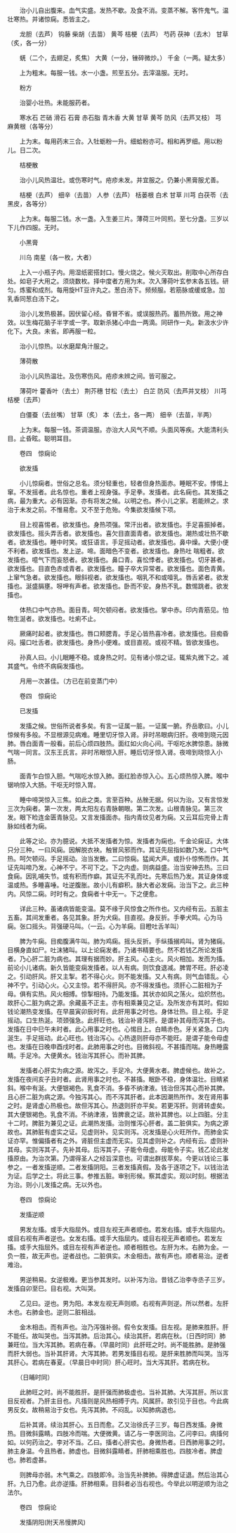 <!-- { "loadSidebar": true } -->
　　治小儿自出腹来。血气实盛。发热不歇。及食不消。变蒸不解。客忤鬼气。温壮寒热。并诸惊痫。悉皆主之。

　　龙胆（去芦） 钩藤 柴胡（去苗） 黄芩 桔梗（去芦） 芍药 茯神（去木） 甘草（炙，各一分）

　　蜣（二个，去翅足，炙焦） 大黄（一分，锉碎微炒。） 千金（一两。疑太多）

　　上为粗末。每服一钱。水一小盏。煎至五分。去滓温服。无时。

　　粉方

　　治婴小壮热。未能服药者。

　　寒水石 芒硝 滑石 石膏 赤石脂 青木香 大黄 甘草 黄芩 防风（去芦叉枝） 芎 麻黄根（各等分）

　　上为末。每用药末三合。入牡蛎粉一升。细蛤粉亦可。相和再罗细。用以粉儿。日二次。

　　桔梗散

　　治小儿风热温壮。或伤寒时气。疮疹未发。并宜服之。仍兼小黑膏服尤善。

　　桔梗（去芦） 细辛（去苗） 人参（去芦） 栝蒌根 白术 甘草 川芎 白茯苓（去黑皮，各等分）

　　上为末。每服二钱。水一盏。入生姜三片。薄荷三叶同煎。至七分盏。三岁以下儿作四服。无时。

　　小黑膏

　　川乌 南星（各一枚，大者）

　　上入一小瓶子内。用湿纸密搭封口。慢火烧之。候火灭取出。削取中心所存白处。如皂子大用之。须烧数枚。择中度者方用为末。次入薄荷叶玄参末各五钱。研匀。炼蜜和成剂。每用旋HT豆许丸之。葱白汤下。频频服。若筋脉或缓或急。加乳香同葱白汤下之。

　　治小儿发热极甚。因伏留心经。昏冒不省。或误服热药。蓄热所致。用之神效。以生梅花脑子半字或一字。取新杀猪心中血一两滴。同研作一丸。新汲水少许化下。大良。未省。即再服一粒。

　　治小儿惊热。以水磨犀角汁服之。

　　薄荷散

　　治小儿风热温壮。及伤寒伤风。疮疹未辨之间。皆可服之。

　　薄荷叶 藿香叶（去土） 荆芥穗 甘松（去土） 白芷 防风（去芦并叉枝） 川芎 桔梗（去芦）

　　白僵蚕（去丝嘴） 甘草（炙） 本（去土，各一两） 细辛（去苗，半两）

　　上为末。每服一钱。茶调温服。亦治大人风气不顺。头面风等疾。大能清利头目。止昏眩。聪明耳目。

　　卷四　惊痫论

　　欲发搐

　　小儿惊痫者。世俗之总名。须分轻重也，轻者但身热面赤。睡眠不安。悸惕上窜。不发摇者。此名惊也。重者上视身强。手足拳。发搐者。此名痫也。其发搐之病，最为重大。必有因渐。亦有将发之候。以明之也。养小儿之家。若能辨之。求治于未发之前。不惟易愈。又不至于危殆。今集欲发搐候下项。

　　目上视喜惕者。欲发搐也。身热项强。常汗出者。欲发搐也。手足喜振掉者。欲发搐也。摇头弄舌者。欲发搐也。喜欠目直面青者。欲发搐也。潮热或壮热不歇者。欲发搐也。睡中时笑。或狂语言。手足摇动者。欲发搐也。鼻中燥。大便小便不利者。欲发搐也。发上逆。啼。面暗色不变者。欲发搐也。身热吐 喘粗者。欲发搐也。噫气下而妄怒者。欲发搐也。鼻口青。喜忪悸者。欲发搐也。切牙甚者。欲发搐也。目直色赤或青者。欲发搐也。瞳子卒大异常者。欲发搐也。面色青黄。上窜气急者。欲发搐也。眼斜视者。欲发搐也。咽乳不和或噎乳。唇舌紧者。欲发搐也。涎盛膈壅。呀呷有声者。欲发搐也。卧而不安。身热不乳。数惕跳者。欲发搐也。

　　体热口中气亦热。面目青。呵欠顿闷者。欲发搐也。掌中赤。印内青筋见。怕物生涎者。欲发搐也。吐痢不止。

　　厥痛时起者。欲发搐也。唇口颊腮青。手足心皆热喜冷者。欲发搐也。目痴昏闷。撮口吐舌者。欲发搐也。身热小便难。或目直视。或视不精。皆欲发搐也。

　　孙真人曰。小儿眠睡不稳。或身热之时。见有诸小惊之证。辄紫丸微下之。减其盛气。令终不病痫发搐也。

　　月用一次甚佳。（方已在前变蒸门中）

　　卷四　惊痫论

　　已发搐

　　发搐之候。世俗所说者多矣。有言一证属一脏。一证属一腑。乔岳歌曰。小儿惊候有多般。不显根源见病难。睡里切牙惊入肾。非时吊眼病归肝。夜啼到晓元因肺。唇白面青一般看。前后心烦四肢热。面红如火向心间。干呕吃水脾惊患。脉微气喘一同言。汉东王氏言。非时吊眼惊入肝。睡后切牙惊入肾。夜啼到晓惊入小肠。

　　面青乍白惊入胆。气喘吃水惊入肺。面红脸赤惊入心。五心烦热惊入脾。喉中锯响惊入大肠。干呕无时惊入胃。

　　睡中啼哭惊入三焦。如此之类。言至百种。丛脞无据。何以为治。又有言惊发三次为痫者。第一次发，两太阳左右青脉朝眼。第二次发。山根青脉见。第三次发。眼下睑连金匮青脉见。又言发搐面赤。指内青纹见者为痫。又云耳后完骨上青脉如线者为痫。

　　此等之论。亦为臆说。大抵不发搐者为惊。发搐者为痫也。千金论痫证。大体只分三种。一曰风痫。因解脱衣袂。触冒风邪而作。其证先屈指如数乃发。口中气热。呵欠顿闷。手足摇动。治当发散。二曰惊痫。猛闻大声。或扑仆惊怖而作。其证先叫啼乃发。心神不宁。不可下之。下之内虚。则病益盛。治当安神去热。三曰食痫。因乳哺失节。或有积而作癖。其证先不乳而吐。先寒后热乃发。其证身体或温或热。多睡喜唾。吐逆腹胀。故小儿有癖积。脉大者必发痫。治当下之。此三种内。风惊二痫。时时有之。食痫者十中无一。下之便愈。

　　详此三种。虽诸病皆能变温。莫不缘于风惊食之所作也。又内经有云。五脏主五畜。其间发重者。各见其象。肝为犬痫。目直视。身反折。手拳犬鸣。心为马痫。张口摇头。背强硬马叫。（一云。心为羊痫。目瞪吐舌羊叫）

　　脾为牛痫。目痴腹满牛叫。肺为鸡痫。摇头反折。手纵搐搦鸡叫。肾为猪痫。目横身直如尸。吐沫猪叫。以上论痫发者。乃诸书精要也。然不若钱乙所论发搐者。乃心肝二脏为病也。其理有据而妙。肝主风。心主火。风火相加。发而为搐。前论小儿诸病。新久皆能变痫发搐者。以人有病。则饮食退减。脾胃不旺。肝必凌之。引动肝风。肝又主掣。若不得心火。则不能发搐。又人有病。则气血错乱。心神不宁。引动心火。心又主惊。若不得肝风。亦不得发搐也。须肝心二脏相为子母。俱有实热。风火相搏。惊掣相持。乃能发搐。其状亦如风之荡火。焰炽然也。故肝心二脏为病之源。余藏虽不正主。亦有相乘兼见之证。及所发亦有其时。假如钱论潮热变发搐。在早晨寅卯辰时有。此肝用事之时也。身体壮热。目上视。手足摇动。口生热涎。项颈强急。此肝旺也。钱治补肾泻肝。是谓补其母而泻其子也。发搐在日中巳午未时者。此心用事之时也。心惕目上。白睛赤色。牙关紧急。口内涎生。手足摇动。此心旺也。钱治泻心。心热退则肝母亦不能旺。是谓子能令母虚也。发搐在日晚申酉戌时者。此肺用事之时也。目微斜视。不甚搐而喘。身热睡露睛。手足冷。大便黄水。钱治泻其肝心。而补其脾。

　　发搐者心肝实为病之源。故泻之。手足冷。大便黄水者。脾虚候也。故补之。发搐在夜间亥子丑时者。此肾用事之时也。不甚搐。眠卧不稳，身体温壮。目睛紧斜。喉中有涎。大便银褐色。乳食不消。多昏不纳津液。钱治但泻其心而补其脾。且心肝二脏为病之源。今独泻其心。而不泻其肝者。此本因潮热所作。发在肾用事之时。是肾虚心热极也。故但泻其心。热退则肝亦平矣。若更泻肝。则肾转虚矣。其大便银褐色。乳食不消。不纳津液，皆脾衰之证。故补其脾也。以上四脏。分主十二时。脾脏为兼见之证。此潮热发搐。治则惟泻心肝者。盖二脏俱实。为病之源故也。其肺脏有虚实之证。见虚则补。见实则泻。况发搐是心火旺所作。而肺金实证亦罕。惟偏搐者有之外。肾脏但主虚而无实。见其虚则补之。内经有云。虚则补其母。实则泻其子。先补其母。后泻其子。子能令母虚。母能令子实。钱乙论此发搐原由。为治次第。乃谓得圣人之经旨深意也。可谓出群拔萃矣。今更以钱论三事参之。一者发搐逆顺。二者发搐阴阳。三者发搐真假。及各于逐项之下。以钱治法为证。后学之士。将此三事。参推五脏。审别形候。察其虚实。观以时刻。根据法为治。则小儿发搐之病。无以外也。

　　卷四　惊痫论

　　发搐逆顺

　　男发左搐。或手大指屈外。或目左视无声者顺也。若发右搐。或手大指屈内。或目右视有声者逆也。女发右搐。或手大指屈内。或目右视无声者顺也。若发左搐。或手大指屈外。或目左视有声者逆也。顺者相胜也。左肝为木。右肺为金。一负一胜，故无声也。逆者战也。二脏俱实。木金相击。故有声也。顺者易治。逆者难治。

　　男逆稍易。女逆极难。更当参其发时。以补泻为治。昔钱乙治李寺丞子三岁。发搐自卯至巳。目右视。大叫哭。

　　乙见曰。逆也。男为阳。本发左视无声则顺。右视有声则逆。所以然者。左肝木也。右肺金也。逆则二脏相战。

　　金木相击。而有声也。治乃泻强补弱。假令女发搐。目左视。是肺来胜肝。肝不能任。故叫哭也。当泻其肺。后治其心。续治其肝。若病在秋。（日西时同）肺兼旺位。当大泻其肺。若病在春。（早晨时同）此肝旺之时。尚不能胜肺。是肺强而肝大弱也。当补其肝肾。大泻其肺。若男发搐目右视。是肝来胜肺而叫哭。当泻其肝心。若病在春夏。（早晨日中时同）肝心旺时。当大泻其肝。若病在秋。

　　（日晡时同）

　　此肺旺之时。尚不能胜肝。是肝强而肺极虚也。当补其肺。大泻其肝。所以言目反视者。乃肝主目也。凡搐则是风热相搏于内。风属肝。故引见于目也。今此病男反女。故稍易治于女也。先泻其肺。不闷乱。以知肺病退也。

　　后补其肾。续治其肝心。五日而愈。乙又治徐氏子三岁。每日西发搐。身微热。目微斜露睛。四肢冷而喘。大便微黄。请乙与一李医同治。乙问李曰。病搐何如。以何药治之。李对不当。乙曰。搐者心肝实也。身微热者。日西肺用事之时。肺主身温。今且热者。肺虚也。目微斜露睛者。肝肺相乘胜也。四肢冷者。脾虚也。肺若虚甚。

　　则脾母亦弱。木气乘之。四肢即冷。治当先补脾肺。得脾虚证退。然后治其心肝。九日乃愈。此亦逆搐。肝肺相乘。目斜者必当右视也。今举此以明逆顺为治之法尔。

　　卷四　惊痫论

　　发搐阴阳(附天吊慢脾风)

